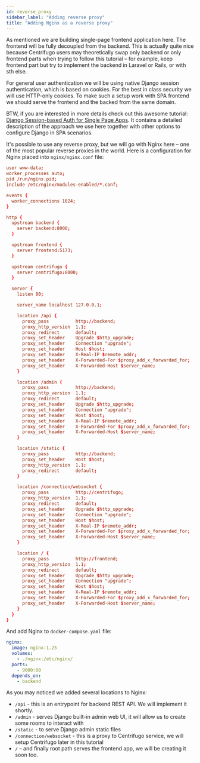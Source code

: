 ```yaml
---
id: reverse_proxy
sidebar_label: "Adding reverse proxy"
title: "Adding Nginx as a reverse proxy"
---
```


As mentioned we are building single-page frontend application here. The frontend will be fully decoupled from the backend. This is actually quite nice because Centrifugo users may theoretically swap only backend or only frontend parts when trying to follow this tutorial – for example, keep frontend part but try to implement the backend in Laravel or Rails, or with sth else.

For general user authentication we will be using native Django session authentication, which is based on cookies. For the best in class security we will use HTTP-only cookies. To make such a setup work with SPA frontend we should serve the frontend and the backed from the same domain.

BTW, if you are interested in more details check out this awesome tutorial: [Django Session-based Auth for Single Page Apps](https://testdriven.io/blog/django-spa-auth/). It contains a detailed description of the approach we use here together with other options to configure Django in SPA scenarios.

It's possible to use any reverse proxy, but we will go with Nginx here – one of the most popular reverse proxies in the world. Here is a configuration for Nginx placed into `nginx/nginx.conf` file:

```conf title="nginx/nginx.conf"
user www-data;
worker_processes auto;
pid /run/nginx.pid;
include /etc/nginx/modules-enabled/*.conf;

events {
  worker_connections 1024;
}

http {
  upstream backend {
    server backend:8000;
  }

  upstream frontend {
    server frontend:5173;
  }

  upstream centrifugo {
    server centrifugo:8000;
  }

  server {
    listen 80;

    server_name localhost 127.0.0.1;

    location /api {
      proxy_pass          http://backend;
      proxy_http_version  1.1;
      proxy_redirect      default;
      proxy_set_header    Upgrade $http_upgrade;
      proxy_set_header    Connection "upgrade";
      proxy_set_header    Host $host;
      proxy_set_header    X-Real-IP $remote_addr;
      proxy_set_header    X-Forwarded-For $proxy_add_x_forwarded_for;
      proxy_set_header    X-Forwarded-Host $server_name;
    }

    location /admin {
      proxy_pass          http://backend;
      proxy_http_version  1.1;
      proxy_redirect      default;
      proxy_set_header    Upgrade $http_upgrade;
      proxy_set_header    Connection "upgrade";
      proxy_set_header    Host $host;
      proxy_set_header    X-Real-IP $remote_addr;
      proxy_set_header    X-Forwarded-For $proxy_add_x_forwarded_for;
      proxy_set_header    X-Forwarded-Host $server_name;
    }

    location /static {
      proxy_pass          http://backend;
      proxy_set_header    Host $host;
      proxy_http_version  1.1;
      proxy_redirect      default;
    }

    location /connection/websocket {
      proxy_pass          http://centrifugo;
      proxy_http_version  1.1;
      proxy_redirect      default;
      proxy_set_header    Upgrade $http_upgrade;
      proxy_set_header    Connection "upgrade";
      proxy_set_header    Host $host;
      proxy_set_header    X-Real-IP $remote_addr;
      proxy_set_header    X-Forwarded-For $proxy_add_x_forwarded_for;
      proxy_set_header    X-Forwarded-Host $server_name;
    }

    location / {
      proxy_pass          http://frontend;
      proxy_http_version  1.1;
      proxy_redirect      default;
      proxy_set_header    Upgrade $http_upgrade;
      proxy_set_header    Connection "upgrade";
      proxy_set_header    Host $host;
      proxy_set_header    X-Real-IP $remote_addr;
      proxy_set_header    X-Forwarded-For $proxy_add_x_forwarded_for;
      proxy_set_header    X-Forwarded-Host $server_name;
    }
  }
}
```

And add Nginx to `docker-compose.yaml` file:

```yaml title="docker-compose.yml"
nginx:
  image: nginx:1.25
  volumes:
    - ./nginx:/etc/nginx/
  ports:
    - 9000:80
  depends_on:
    - backend
```

As you may noticed we added several locations to Nginx:

* `/api` - this is an entrypoint for backend REST API. We will implement it shortly.
* `/admin` - serves Django built-in admin web UI, it will allow us to create some rooms to interact with
* `/static` - to serve Django admin static files
* `/connection/websocket` - this is a proxy to Centrifugo service, we will setup Centrifugo later in this tutorial
* `/` – and finally root path serves the frontend app, we will be creating it soon too.
